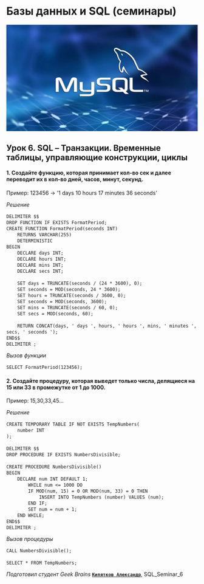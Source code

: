 # Базы данных и SQL (семинары)

![pictures MySQL for SQL](https://github.com/alexkip66/SQL_Lesson_6/blob/main/MySQL.jpg)

## Урок 6. SQL – Транзакции. Временные таблицы, управляющие конструкции, циклы

#### 1. Создайте функцию, которая принимает кол-во сек и далее переводит их в кол-во дней, часов, минут, секунд. 

Пример: 123456 -> '1 days 10 hours 17 minutes 36 seconds'

*Решение*
```
DELIMITER $$
DROP FUNCTION IF EXISTS FormatPeriod;
CREATE FUNCTION FormatPeriod(seconds INT)
	RETURNS VARCHAR(255)
	DETERMINISTIC
BEGIN
    DECLARE days INT;
    DECLARE hours INT;
    DECLARE mins INT;
    DECLARE secs INT;

    SET days = TRUNCATE(seconds / (24 * 3600), 0);
    SET seconds = MOD(seconds, 24 * 3600);
    SET hours = TRUNCATE(seconds / 3600, 0);
    SET seconds = MOD(seconds, 3600);
    SET mins = TRUNCATE(seconds / 60, 0);
    SET secs = MOD(seconds, 60);
   
    RETURN CONCAT(days, ' days ', hours, ' hours ', mins, ' minutes ', secs, ' seconds ');
END$$
DELIMITER ;
```

*Вызов функции*

```
SELECT FormatPeriod(123456);
```


#### 2. Cоздайте процедуру, которая выведет только числа, делящиеся на 15 или 33 в промежутке от 1 до 1000.

Пример: 15,30,33,45...

*Решение*
```
CREATE TEMPORARY TABLE IF NOT EXISTS TempNumbers(
    number INT
);

DELIMITER $$
DROP PROCEDURE IF EXISTS NumbersDivisible;

CREATE PROCEDURE NumbersDivisible()
BEGIN
    DECLARE num INT DEFAULT 1;
        WHILE num <= 1000 DO
        IF MOD(num, 15) = 0 OR MOD(num, 33) = 0 THEN
            INSERT INTO TempNumbers (number) VALUES (num);
        END IF;
        SET num = num + 1;
    END WHILE;
END$$
DELIMITER ;
```

*Вызов процедуры*

```
CALL NumbersDivisible();

SELECT * FROM TempNumbers;
```



*Подготовил студент Geek Brains* [**`Кипятков Александр`**](https://gb.ru/users/ab4c3ccb-5ede-4cfe-ac50-f1f79d74f8f5), SQL_Seminar_6
